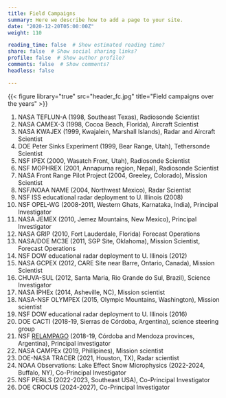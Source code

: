 ```yaml
---
title: Field Campaigns
summary: Here we describe how to add a page to your site.
date: "2020-12-20T05:00:00Z"
weight: 110

reading_time: false  # Show estimated reading time?
share: false  # Show social sharing links?
profile: false  # Show author profile?
comments: false  # Show comments?
headless: false

---
```

{{< figure library="true" src="header_fc.jpg" title="Field campaigns over the years" >}}

1. NASA TEFLUN-A (1998, Southeast Texas), Radiosonde Scientist
1. NASA CAMEX-3 (1998, Cocoa Beach, Florida), Aircraft Scientist
1. NASA KWAJEX (1999, Kwajalein, Marshall Islands), Radar and Aircraft Scientist
1. DOE Peter Sinks Experiment (1999, Bear Range, Utah), Tethersonde Scientist
1. NSF IPEX (2000, Wasatch Front, Utah), Radiosonde Scientist
1. NSF MOPHREX (2001, Annapurna region, Nepal), Radiosonde Scientist
1. NASA Front Range Pilot Project (2004, Greeley, Colorado), Mission Scientist
1. NSF/NOAA NAME (2004, Northwest Mexico), Radar Scientist
1. NSF ISS educational radar deployment to U. Illinois (2008)
1. NSF OPEL-WG (2008-2011, Western Ghats, Karnataka, India), Principal Investigator
1. NASA JEMEX (2010, Jemez Mountains, New Mexico), Principal Investigator
1. NASA GRIP (2010, Fort Lauderdale, Florida) Forecast Operations
1. NASA/DOE MC3E (2011, SGP Site, Oklahoma), Mission Scientist, Forecast Operations
1. NSF DOW educational radar deployment to U. Illinois (2012)
1. NASA GCPEX (2012, CARE Site near Barre, Ontario, Canada), Mission Scientist
1. CHUVA-SUL (2012, Santa Maria, Rio Grande do Sul, Brazil), Science Investigator
1. NASA IPHEx (2014, Asheville, NC), Mission scientist
1. NASA-NSF OLYMPEX (2015, Olympic Mountains, Washington), Mission scientist
1. NSF DOW educational radar deployment to U. Illinois (2016)
1. DOE CACTI (2018-19, Sierras de Córdoba, Argentina), science steering group
1. NSF [RELAMPAGO](https://relampago-cacti.org) (2018-19, Córdoba and Mendoza provinces, Argentina), Principal investigator
1. NASA CAMPEx (2019, Phillipines), Mission scientist
1. DOE-NASA TRACER (2021, Houston, TX), Radar scientist
1. NOAA Observations: Lake Effect Snow Microphysics (2022-2024, Buffalo, NY), Co-Principal Investigator
1. NSF PERiLS (2022-2023, Southeast USA), Co-Principal Investigator
1. DOE CROCUS (2024-2027), Co-Principal Investigator